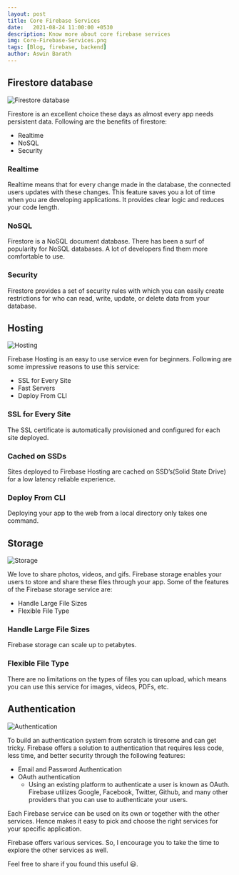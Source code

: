 ```yaml
---
layout: post
title: Core Firebase Services
date:   2021-08-24 11:00:00 +0530
description: Know more about core firebase services
img: Core-Firebase-Services.png
tags: [Blog, firebase, backend]
author: Aswin Barath
---
```

## Firestore database

![Firestore database](https://dev-to-uploads.s3.amazonaws.com/uploads/articles/qliisl5vchs8xas8j4v3.png)

Firestore is an excellent choice these days as almost every app needs persistent data. Following are the benefits of firestore:
- Realtime
- NoSQL
- Security

### Realtime
Realtime means that for every change made in the database, the connected users updates with these changes. This feature saves you a lot of time when you are developing applications. It provides clear logic and reduces your code length.

### NoSQL
Firestore is a NoSQL document database. There has been a surf of popularity for NoSQL databases. A lot of developers find them more comfortable to use.

### Security
Firestore provides a set of security rules with which you can easily create restrictions for who can read, write, update, or delete data from your database.


## Hosting 

![Hosting](https://dev-to-uploads.s3.amazonaws.com/uploads/articles/6w96xl0bl2gmvynbh1ba.png)

Firebase Hosting is an easy to use service even for beginners. Following are some impressive reasons to use this service:
- SSL for Every Site
- Fast Servers
- Deploy From CLI

### SSL for Every Site
The SSL certificate is automatically provisioned and configured for each site deployed.

### Cached on SSDs
Sites deployed to Firebase Hosting are cached on SSD’s(Solid State Drive) for a low latency reliable experience.

### Deploy From CLI
Deploying your app to the web from a local directory only takes one command.



## Storage 

![Storage](https://dev-to-uploads.s3.amazonaws.com/uploads/articles/zyw6j9xxzw9wns7hdv0x.png)

We love to share photos, videos, and gifs. Firebase storage enables your users to store and share these files through your app. Some of the features of the Firebase storage service are:
- Handle Large File Sizes
- Flexible File Type

### Handle Large File Sizes
Firebase storage can scale up to petabytes.

### Flexible File Type
There are no limitations on the types of files you can upload, which means you can use this service for images, videos, PDFs, etc.


## Authentication 

![Authentication](https://dev-to-uploads.s3.amazonaws.com/uploads/articles/irk835xr7su5paudhy2f.PNG)

To build an authentication system from scratch is tiresome and can get tricky. Firebase offers a solution to authentication that requires less code, less time, and better security through the following features:
- Email and Password Authentication
- OAuth authentication
    - Using an existing platform to authenticate a user is known as OAuth. Firebase utilizes Google, Facebook, Twitter, Github, and many other providers that you can use to authenticate your users.

Each Firebase service can be used on its own or together with the other services. Hence makes it easy to pick and choose the right services for your specific application.

Firebase offers various services.
So, I encourage you to take the time to explore the other services as well.

Feel free to share if you found this useful 😃.